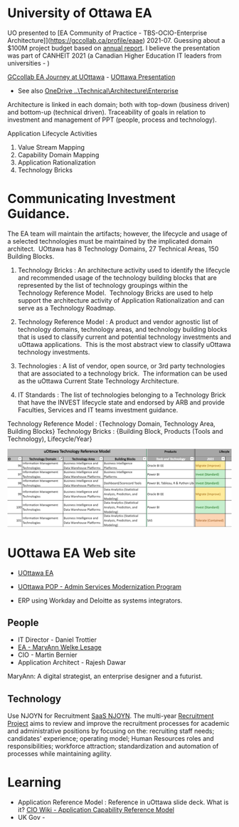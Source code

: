 

# University of Ottawa EA

UO presented to [EA Community of Practice - TBS-OCIO-Enterprise Architecture]](https://gccollab.ca/profile/eaae) 2021-07.  Guessing about a $100M project budget based on [annual report](https://www.uottawa.ca/ressources-financieres/planification-financiere/sites/www.uottawa.ca.ressources-financieres.planification-financiere/files/fina-200428-001_budget_narrative_bdg_may_05_2020_web_eng_.pdf).   I believe the presentation was part of CANHEIT 2021 (a Canadian Higher Education IT leaders from universities - )

[GCcollab EA Journey at UOttawa](https://gccollab.ca/file/view/9052979/enenterprise-architecture-journey-at-uottawafr) - [UOttawa Presentation](https://gccollab.ca/file/download/9052979)
- See also [OneDrive ..\Technical\Architecture\Enterprise](https://1drv.ms/p/s!AkwXSmFk-_xpgoN5ptJxHxitomeK9w?e=NoAWtD)

Architecture is linked in each domain; both with top-down (business driven) and bottom-up (technical driven).  Traceability of goals in relation to investment and management of PPT (people, process and technology).

Application Lifecycle Activities
1. Value Stream Mapping
1. Capability Domain Mapping
1. Application Rationalization
1. Technology Bricks

# Communicating Investment Guidance.

The EA team will maintain the artifacts; however, the lifecycle and usage of a selected technologies must be maintained by the implicated domain architect.  UOttawa has 8 Technology Domains, 27 Technical Areas, 150 Building Blocks.

1. Technology Bricks : An architecture activity used to identify the lifecycle and recommended usage of the technology building blocks that are represented by the list of technology groupings within the Technology Reference Model.  Technology Bricks are used to help support the architecture activity of Application Rationalization and can serve as a Technology Roadmap.

1. Technology Reference Model : A product and vendor agnostic list of technology domains, technology areas, and technology building blocks that is used to classify current and potential technology investments and uOttawa applications.  This is the most abstract view to classify uOttawa technology investments.

1. Technologies : A list of vendor, open source, or 3rd party technologies that are associated to a technology brick.  The information can be used as the uOttawa Current State Technology Architecture.

1. IT Standards : The list of technologies belonging to a Technology Brick that have the INVEST lifecycle state and endorsed by ARB and provide Faculties, Services and IT teams investment guidance.

Technology Reference Model : {Technology Domain, Technology Area, Building Blocks}
Technology Bricks : {Building Block, Products (Tools and Technology), Lifecycle/Year}

![Blocks and Bricks](Assets/EA-Blocks-Bricks.png)


# UOttawa EA Web site
- [UOttawa EA](https://it.uottawa.ca/about/cio-office/enterprise-architecture-strategies)
- [UOttawa POP - Admin Services Modernization Program](www.uottawa.ca/pop/en)

- ERP using Workday and Deloitte as systems integrators.

## People
- IT Director - Daniel Trottier
- [EA - MaryAnn Welke Lesage](https://it.uottawa.ca/news/get-to-know-maryann-welke-lesage)
- CIO - Martin Bernier
- Application Architect - Rajesh Dawar

MaryAnn:  A digital strategist, an enterprise designer and a futurist.


## Technology
Use NJOYN for Recruitment [SaaS NJOYN](https://www.njoyn.com/).   The multi-year [Recruitment Project](https://www.uottawa.ca/pop/en/projects/recruitment) aims to review and improve the recruitment processes for academic and administrative positions by focusing on the: recruiting staff needs; candidates' experience; operating model; Human Resources roles and responsibilities; workforce attraction; standardization and automation of processes while maintaining agility.


# Learning
- Application Reference Model : Reference in uOttawa slide deck.   What is it?  [CIO Wiki - Application Capability Reference Model](https://cio-wiki.org/wiki/Application-Capability_Reference_Model_(ARM))
- UK Gov -
